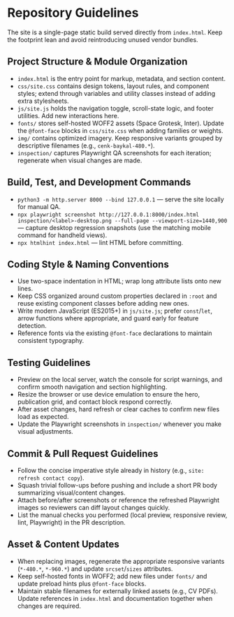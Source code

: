 # Repository Guidelines

The site is a single-page static build served directly from `index.html`. Keep the footprint lean and avoid reintroducing unused vendor bundles.

## Project Structure & Module Organization
- `index.html` is the entry point for markup, metadata, and section content.
- `css/site.css` contains design tokens, layout rules, and component styles; extend through variables and utility classes instead of adding extra stylesheets.
- `js/site.js` holds the navigation toggle, scroll-state logic, and footer utilities. Add new interactions here.
- `fonts/` stores self-hosted WOFF2 assets (Space Grotesk, Inter). Update the `@font-face` blocks in `css/site.css` when adding families or weights.
- `img/` contains optimized imagery. Keep responsive variants grouped by descriptive filenames (e.g., `cenk-baykal-480.*`).
- `inspection/` captures Playwright QA screenshots for each iteration; regenerate when visual changes are made.

## Build, Test, and Development Commands
- `python3 -m http.server 8000 --bind 127.0.0.1` — serve the site locally for manual QA.
- `npx playwright screenshot http://127.0.0.1:8000/index.html inspection/<label>-desktop.png --full-page --viewport-size=1440,900` — capture desktop regression snapshots (use the matching mobile command for handheld views).
- `npx htmlhint index.html` — lint HTML before committing.

## Coding Style & Naming Conventions
- Use two-space indentation in HTML; wrap long attribute lists onto new lines.
- Keep CSS organized around custom properties declared in `:root` and reuse existing component classes before adding new ones.
- Write modern JavaScript (ES2015+) in `js/site.js`; prefer `const`/`let`, arrow functions where appropriate, and guard early for feature detection.
- Reference fonts via the existing `@font-face` declarations to maintain consistent typography.

## Testing Guidelines
- Preview on the local server, watch the console for script warnings, and confirm smooth navigation and section highlighting.
- Resize the browser or use device emulation to ensure the hero, publication grid, and contact block respond correctly.
- After asset changes, hard refresh or clear caches to confirm new files load as expected.
- Update the Playwright screenshots in `inspection/` whenever you make visual adjustments.

## Commit & Pull Request Guidelines
- Follow the concise imperative style already in history (e.g., `site: refresh contact copy`).
- Squash trivial follow-ups before pushing and include a short PR body summarizing visual/content changes.
- Attach before/after screenshots or reference the refreshed Playwright images so reviewers can diff layout changes quickly.
- List the manual checks you performed (local preview, responsive review, lint, Playwright) in the PR description.

## Asset & Content Updates
- When replacing images, regenerate the appropriate responsive variants (`*-480.*`, `*-960.*`) and update `srcset`/`sizes` attributes.
- Keep self-hosted fonts in WOFF2; add new files under `fonts/` and update preload hints plus `@font-face` blocks.
- Maintain stable filenames for externally linked assets (e.g., CV PDFs). Update references in `index.html` and documentation together when changes are required.
